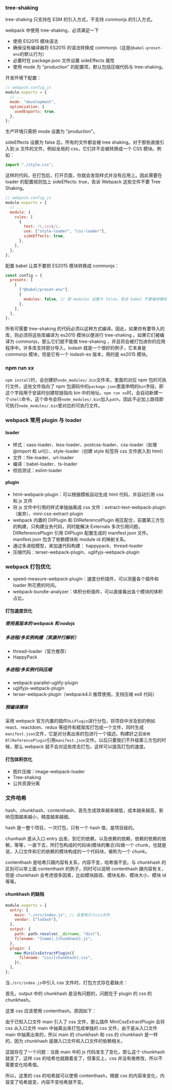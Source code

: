 ### tree-shaking

tree-shaking 只支持在 ESM 的引入方式，不支持 commonjs 的引入方式。

webpack 中使用 tree-shaking，必须满足一下

- 使用 ES2015 模块语法
- 确保没有编译器将 ES2015 的语法转换成 commonjs（这是`@babel-preset-env`的默认行为）
- 必要时在 package.json 文件设置 sideEffects 属性
- 使用 mode 为 "production" 的配置项，默认包括压缩代码与 tree-shaking。

开发环境下配置：

```javascript
// webpack.config.js
module.exports = {
  // ...
  mode: "development",
  optimization: {
    usedExports: true,
  },
};
```

生产环境只需把 mode 设置为 "production"。

sideEffects 设置为 false 后，所有的文件都会被 tree shaking。对于那些直接引入到 js 文件的文件，例如全局的 css，它们并不会被转换成一个 CSS 模块。例如：

```javascript
import "./style.css";
```

这样的代码，在打包后，打开页面，你就会发现样式并没有应用上。因此需要在 loader 的配置规则加上 sideEffects: true，告诉 Webpack 这些文件不要 Tree Shaking。

```javascript
// webpack.config.js
module.exports = {
  // ...
  module: {
    rules: [
      {
        test: /\.css$/i,
        use: ["style-loader", "css-loader"],
        sideEffects: true,
      },
    ],
  },
};
```

配置 babel 让其不要把 ES2015 模块转换成 commonjs：

```javascript
const config = {
  presets: [
    [
      ["@babel/preset-env"],
      {
        modules: false, // 把 modules 设置为 false，告诉 babel 不要编译模块代码
      },
    ],
  ],
};
```

所有可需要 tree-shaking 的代码必须以这种方式编译。因此，如果你有要导入的库，则必须将这些库编译为 es2015 模块以便进行 tree-shaking 。如果它们被编译为 commonjs，那么它们就不能做 tree-shaking ，并且将会被打包进你的应用程序中。许多库支持部分导入，lodash 就是一个很好的例子，它本身是 commonjs 模块，但是它有一个 lodash-es 版本，用的是 es2015 模块。

### npm run xx

`npm install`时，会创建好`node_modules/.bin`文件夹，里面的对应 npm 包的可执行文件，这些文件指向了 npm 包源码中的`package.json`里面申明的`bin`字段，即这个字段用于安装时创建软链指向 bin 中的地址。`npm run xx`时，会自动新建一个`shell`命令，这个命令会将`node_modules/.bin`加入`path`，因此不必加上路径即可执行`node_modules/.bin`里对应的可执行文件。

### webpack 常用 plugin 与 loader

#### loader

- 样式：sass-loader、less-loader、postcss-loader、css-loader（处理@import 和 url()）、style-loader（创建 style 标签将 css 文件嵌入到 html）
- 文件：file-loader、url-loader
- 编译：babel-loader、ts-loader
- 校验测试：eslint-loader

#### plugin

- html-webpack-plugin：可以根据模板自动生成 html 代码，并自动引用 css 和 js 文件
- 将 js 文件中引用的样式单独抽离成 css 文件：extract-text-webpack-plugin（废弃）、mini-css-extract-plugin
- webpack 内置的 DllPlugin 和 DllReferencePlugin 相互配合，前置第三方包的构建，只构建业务代码，同时能解决 Externals 多次引用问题。DllReferencePlugin 引用 DllPlugin 配置生成的 manifest.json 文件。manifest.json 包含了依赖模块和 module id 的映射关系。
- 通过多进程模型，来加速代码构建： happypack、thread-loader
- 压缩代码：terser-webpack-plugin、uglifyjs-webpack-plugin

### webpack 打包优化

- speed-measure-webpack-plugin：速度分析插件，可以测量各个插件和 loader 所花费的时间。
- webpack-bundle-analyzer：体积分析插件，可以直接看出各个模块的体积占比。

#### 打包速度优化

##### 使用高版本的 webpack 和 nodejs

##### 多进程/多实例构建（资源并行解析）

- thread-loader（官方推荐）
- HappyPack

##### 多进程/多实例代码压缩

- webpack-parallel-uglify-plugin
- uglifyjs-webpack-plugin
- terser-webpack-plugin（webpack4.0 推荐使用，支持压缩 es6 代码）

##### 预编译模块

采用 webpack 官方内置的插件`DLLPlugin`进行分包，将项目中涉及到的例如 react、reactdom、redux 等组件和框架库打包成一个文件，同时生成`manifest.json`文件，它是对分离出来的包进行一个描述。构建好之后`使用DllReferencePlugin`引用`manifest.json`文件。以后只要我们不升级第三方包的时候，那么 webpack 就不会对这些库去打包，这样可以提高打包的速度。

#### 打包体积优化

- 图片压缩：image-webpack-loader
- Tree-shaking
- 公共资源分离

### 文件哈希

hash、chunkhash、contenthash，首先生成效率越来越低，成本越来越高，影响范围越来越小，精度越来越细。

hash 是一整个项目，一次打包，只有一个 hash 值，是项目级的。

chunhash 是从入口 entry 出发，到它的依赖，以及依赖的依赖，依赖的依赖的依赖，等等，一直下去，所打包构成的代码块(模块的集合)叫做一个 chunk，也就是说，入口文件和它的依赖的模块构成的一个代码块，被称为一个 chunk。

contenthash 是哈希只跟内容有关系，内容不变，哈希值不变。与 chunkhash 的区别可以举上面 contenthash 的例子，同时可以说明 contenthash 跟内容有关，但是 chunkhash 会考虑很多因素，比如模块路径、模块名称、模块大小、模块 id 等等。

#### chunkhash 的缺陷

```js
module.exports = {
  entry: {
    main: "./src/index.js", // 这里有引入css文件
    vendor: ["lodash"],
  },
  output: {
    path: path.resolve(__dirname, "dist"),
    filename: "[name].[chunkhash].js",
  },
  plugin: [
    new MiniCssExtractPlugin({
      filename: "css/[chunkhash].css",
    }),
  ],
};
```

当`./src/index.js`中引入 css 文件时，打包方式存在着缺点：

首先，output 中的 chunkhash 是没有问题的，问题在于 plugin 的 css 的 chunkhash。

这里 css 应该使用 contenthash。原因如下：

由于已知入口文件 main 引入了 css 文件，那么插件 MiniCssExtractPlugin 会将 css 从入口文件 main 中抽离出来打包成单独的 css 文件，由于是从入口文件 main 中抽离出来的，所以 main 的 chunkhash 和 css 的 chunkhash 是一样的，因为 chunkhash 是跟入口文件和入口文件的依赖相关。

这就存在了一个问题：当我 main 中的 js 代码发生了变化，那么这个 chunkhash 就变了，这样 css 的哈希也就跟着变了，但事实上，css 并没有做修改，所以不需要变化哈希值。

所以，这里的 css 的哈希就可以使用 contenthash，根据 css 的内容来变化，内容变了哈希就变，内容不变哈希就不变。
